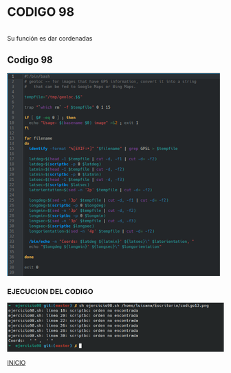 # **CODIGO 98**
<br>
Su función es dar cordenadas 
<br>

## Codigo 98
![codigo98.png](codigo98.png)
<br>

### **EJECUCION DEL CODIGO**
![ejecucion.png](ejecucion.png)


[INICIO](https://github.com/SPM-UPVictoria/test-git-2130074/tree/main/README.md)